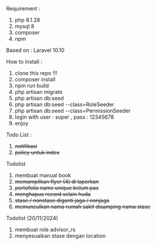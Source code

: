 Requirement :

1. php 8.1.28
2. mysql 8
3. composer
4. npm

Based on :
Laravel 10.10

How to install :

1. clone this repo !!!
2. composer install
3. npm run build
4. php artisan migrate
5. php artisan db:seed
6. php artisan db:seed --class=RoleSeeder
7. php artisan db:seed --class=PermissionSeeder
8. login with user : super , pass : 12345678
9. enjoy

Todo List :

1. ~~notifikasi~~
2. ~~policy untuk index~~

Todolist

1. membuat manual book
2. ~~memampilkan flyer (4) di laporkan~~
3. ~~portofolio name unique belum pas~~
4. ~~menghapus record selain huda~~
5. ~~stase / nonstase diganti jaga / nonjaga~~
6. ~~memunculkan nama rumah sakit disamping nama stase~~

Todolist (20/11/2024)

1. membuat role advisor_rs
2. menyesuaikan stase dengan location
